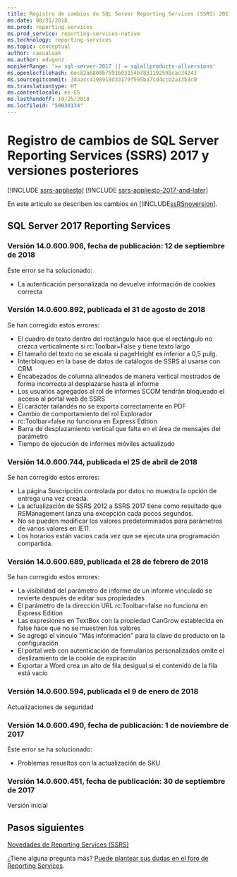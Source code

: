 ```yaml
---
title: Registro de cambios de SQL Server Reporting Services (SSRS) 2017 y versiones posteriores | Microsoft Docs
ms.date: 08/31/2018
ms.prod: reporting-services
ms.prod_service: reporting-services-native
ms.technology: reporting-services
ms.topic: conceptual
author: casualoak
ms.author: edugonz
monikerRange: '>= sql-server-2017 || = sqlallproducts-allversions'
ms.openlocfilehash: 0ec82a6808b7591603154b7831192598cac34243
ms.sourcegitcommit: 3daacc4198918d33179f595ba7cd4ccb2a13b3c0
ms.translationtype: HT
ms.contentlocale: es-ES
ms.lasthandoff: 10/25/2018
ms.locfileid: "50030134"
---
```

# <a name="change-log-for-sql-server-reporting-services-ssrs-2017-and-later"></a>Registro de cambios de SQL Server Reporting Services (SSRS) 2017 y versiones posteriores

[!INCLUDE [ssrs-appliesto](../includes/ssrs-appliesto.md)] [!INCLUDE [ssrs-appliesto-2017-and-later](../includes/ssrs-appliesto-2017-and-later.md)] 

En este artículo se describen los cambios en [!INCLUDE[ssRSnoversion](../includes/ssrsnoversion-md.md)]. 

## <a name="sql-server-2017-reporting-services"></a>SQL Server 2017 Reporting Services 

### <a name="version-140600906-released-september-12-2018"></a>Versión 14.0.600.906, fecha de publicación: 12 de septiembre de 2018

Este error se ha solucionado:

- La autenticación personalizada no devuelve información de cookies correcta

### <a name="version-140600892-released-august-31-2018"></a>Versión 14.0.600.892, publicada el 31 de agosto de 2018

Se han corregido estos errores:

- El cuadro de texto dentro del rectángulo hace que el rectángulo no crezca verticalmente si rc:Toolbar=False y tiene texto largo 
- El tamaño del texto no se escala si pageHeight es inferior a 0,5 pulg. 
- Interbloqueo en la base de datos de catálogos de SSRS al usarse con CRM 
- Encabezados de columna alineados de manera vertical mostrados de forma incorrecta al desplazarse hasta el informe 
- Los usuarios agregados al rol de informes SCOM tendrán bloqueado el acceso al portal web de SSRS 
- El carácter tailandés no se exporta correctamente en PDF 
- Cambio de comportamiento del rol Explorador 
- rc:Toolbar=false no funciona en Express Edition 
- Barra de desplazamiento vertical que falta en el área de mensajes del parámetro 
- Tiempo de ejecución de informes móviles actualizado 

### <a name="version-140600744-released-april-25-2018"></a>Versión 14.0.600.744, publicada el 25 de abril de 2018 

Se han corregido estos errores:

- La página Suscripción controlada por datos no muestra la opción de entrega una vez creada.
- La actualización de SSRS 2012 a SSRS 2017 tiene como resultado que RSManagement lanza una excepción cada pocos segundos.
- No se pueden modificar los valores predeterminados para parámetros de varios valores en IE11.
- Los horarios están vacíos cada vez que se ejecuta una programación compartida.

### <a name="version-140600689-released-february-28-2018"></a>Versión 14.0.600.689, publicada el 28 de febrero de 2018

Se han corregido estos errores:

- La visibilidad del parámetro de informe de un informe vinculado se revierte después de editar sus propiedades
- El parámetro de la dirección URL rc:Toolbar=false no funciona en Express Edition
- Las expresiones en TextBox con la propiedad CanGrow establecida en false hace que no se muestren los valores
- Se agregó el vínculo "Más información" para la clave de producto en la configuración
- El portal web con autenticación de formularios personalizados omite el deslizamiento de la cookie de expiración
- Exportar a Word crea un alto de fila desigual si el contenido de la fila está vacío

### <a name="version-140600594-released-january-9-2018"></a>Versión 14.0.600.594, publicada el 9 de enero de 2018

Actualizaciones de seguridad

### <a name="version-140600490-released-november-1-2017"></a>Versión 14.0.600.490, fecha de publicación: 1 de noviembre de 2017

Este error se ha solucionado:

- Problemas resueltos con la actualización de SKU

### <a name="version-140600451-released-september-30-2017"></a>Versión 14.0.600.451, fecha de publicación: 30 de septiembre de 2017 

Versión inicial

## <a name="next-steps"></a>Pasos siguientes

[Novedades de Reporting Services (SSRS)](what-s-new-in-sql-server-reporting-services-ssrs.md)   

¿Tiene alguna pregunta más? [Puede plantear sus dudas en el foro de Reporting Services](https://go.microsoft.com/fwlink/?LinkId=620231).
